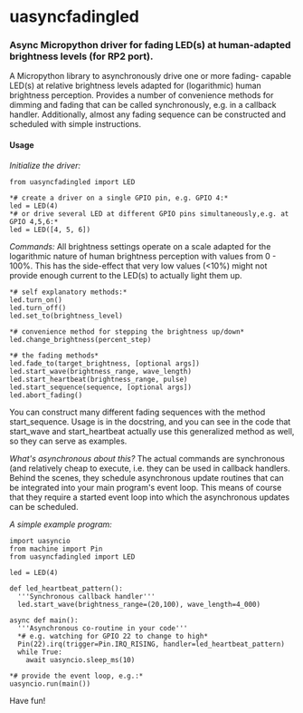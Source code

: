 # uasyncfadingled
### Async Micropython driver for fading LED(s) at human-adapted brightness levels (for RP2 port).

A Micropython library to asynchronously drive one or more fading-
capable LED(s) at relative brightness levels adapted for (logarithmic)
human brightness perception. Provides a number of convenience methods
for dimming and fading that can be called synchronously, e.g. in a
callback handler. Additionally, almost any fading sequence can be
constructed and scheduled with simple instructions.

#### Usage
*Initialize the driver:*

    from uasyncfadingled import LED
    
    *# create a driver on a single GPIO pin, e.g. GPIO 4:*
    led = LED(4)
    *# or drive several LED at different GPIO pins simultaneously,e.g. at GPIO 4,5,6:*
    led = LED([4, 5, 6])

*Commands:*
All brightness settings operate on a scale adapted for the logarithmic
nature of human brightness perception with values from 0 - 100%. This
has the side-effect that very low values (<10%) might not provide
enough current to the LED(s) to actually light them up.

    *# self explanatory methods:*
    led.turn_on()
    led.turn_off()
    led.set_to(brightness_level)
    
    *# convenience method for stepping the brightness up/down*
    led.change_brightness(percent_step)
    
    *# the fading methods*
    led.fade_to(target_brightness, [optional args])
    led.start_wave(brightness_range, wave_length)
    led.start_heartbeat(brightness_range, pulse)
    led.start_sequence(sequence, [optional args])
    led.abort_fading()

You can construct many different fading sequences with the method start_sequence. Usage
is in the docstring, and you can see in the code that start_wave and start_heartbeat
actually use this generalized method as well, so they can serve as examples.

*What's asynchronous about this?*
The actual commands are synchronous (and relatively cheap to execute, i.e. they can be
used in callback handlers. Behind the scenes, they schedule asynchronous update routines
that can be integrated into your main program's event loop. This means of course that
they require a started event loop into which the asynchronous updates can be scheduled.

*A simple example program:*

    import uasyncio
    from machine import Pin
    from uasyncfadingled import LED

    led = LED(4)

    def led_heartbeat_pattern():
      '''Synchronous callback handler'''
      led.start_wave(brightness_range=(20,100), wave_length=4_000)

    async def main():
      '''Asynchronous co-routine in your code'''
      *# e.g. watching for GPIO 22 to change to high*
      Pin(22).irq(trigger=Pin.IRQ_RISING, handler=led_heartbeat_pattern)
      while True:
        await uasyncio.sleep_ms(10)

    *# provide the event loop, e.g.:*
    uasyncio.run(main())

Have fun!
